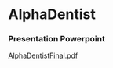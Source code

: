 # AlphaDentist

### Presentation Powerpoint
[AlphaDentistFinal.pdf](https://github.com/melaniehsieh/alphadentist/files/6325146/AlphaDentistFinal.pdf)
